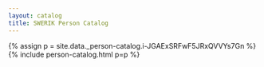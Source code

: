 ```yaml
---
layout: catalog
title: SWERIK Person Catalog
---
```

{% assign p = site.data._person-catalog.i-JGAExSRFwF5JRxQVVYs7Gn %}
{% include person-catalog.html p=p %}

